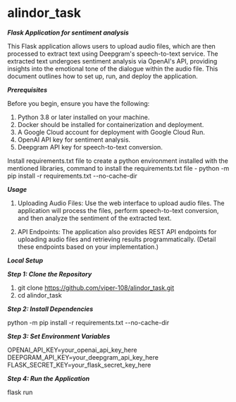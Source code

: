 # alindor_task

***Flask Application for sentiment analysis***

This Flask application allows users to upload audio files, which are then processed to extract text using Deepgram's speech-to-text service. The extracted text undergoes sentiment analysis via OpenAI's API, providing insights into the emotional tone of the dialogue within the audio file. This document outlines how to set up, run, and deploy the application.

***Prerequisites***

Before you begin, ensure you have the following:

1. Python 3.8 or later installed on your machine.
2. Docker should be installed for containerization and deployment.
3. A Google Cloud account for deployment with Google Cloud Run.
4. OpenAI API key for sentiment analysis.
5. Deepgram API key for speech-to-text conversion.

Install requirements.txt file to create a python environment installed with the mentioned libraries, command to install the requirements.txt file -
python -m pip install -r requirements.txt --no-cache-dir

***Usage***

1. Uploading Audio Files: Use the web interface to upload audio files. The application will process the files, perform speech-to-text conversion, and then analyze the sentiment of the extracted text.
   
2. API Endpoints: The application also provides REST API endpoints for uploading audio files and retrieving results programmatically. (Detail these endpoints based on your implementation.)

***Local Setup***

***Step 1: Clone the Repository***

1. git clone https://github.com/viper-108/alindor_task.git
2. cd alindor_task

***Step 2: Install Dependencies***

python -m pip install -r requirements.txt --no-cache-dir

***Step 3: Set Environment Variables***

OPENAI_API_KEY=your_openai_api_key_here
DEEPGRAM_API_KEY=your_deepgram_api_key_here
FLASK_SECRET_KEY=your_flask_secret_key_here

***Step 4: Run the Application***

flask run

